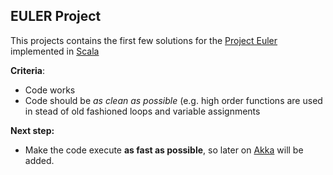 ## EULER Project ##

This projects contains the first few solutions for the [Project Euler ](http://https://projecteuler.net/) implemented in [Scala ](http://www.scala-lang.org/)


**Criteria**:

- Code works
- Code should be *as clean as possible* (e.g. high order functions are used in stead of old fashioned loops and variable assignments


**Next step:**
- Make the code execute **as fast as possible**, so later on [Akka](http://akka.io/) will be added.